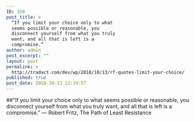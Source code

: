 ```yaml
---
ID: 150
post_title: >
  “If you limit your choice only to what
  seems possible or reasonable, you
  disconnect yourself from what you truly
  want, and all that is left is a
  compromise.”
author: admin
post_excerpt: ""
layout: post
permalink: >
  http://tradact.com/dev/wp/2018/10/13/rf-quotes-limit-your-choice/
published: true
post_date: 2018-10-13 12:19:57
---
```

##“If you limit your choice only to what seems possible or reasonable, you disconnect yourself from what you truly want, and all that is left is a compromise.”
― Robert Fritz, The Path of Least Resistance